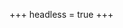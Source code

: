 +++
headless = true
+++

<!-- - [Mondly's Growth]({{< relref "/docs/Mondly's Growth" >}})-->
<!-- - [EyeEm's Checkout Redesign]({{< relref "/docs/eyeems-checkout" >}})-->
<!-- - [Creators Search Tool]({{< relref "/docs/creators-search-tool" >}})-->
<!-- -
- [PONG Game]({{< relref "/docs/pong-game" >}})
- [BaseCase Demo Apps]({{< relref "/docs/basecase-demo-apps" >}})
- [ZF Workbook]({{< relref "/docs/zf-workbook" >}})
- [Peer Coaching White Paper]({{< relref "/docs/peer-coaching-whitepaper" >}})
-->
<!-- -
**Photography**

- [Bella Vista Video]({{< relref "/docs/bella-vista-video" >}})
- [Make City]({{< relref "/docs/make-city" >}})
- [Roma Pride 2010]({{< relref "/docs/roma-pride-2010" >}})
-->
